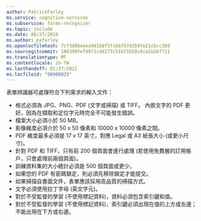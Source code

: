 ```yaml
---
author: PatrickFarley
ms.service: cognitive-services
ms.subservice: forms-recognizer
ms.topic: include
ms.date: 06/27/2019
ms.author: pafarley
ms.openlocfilehash: 7cf3d86eeea9d1b0f5fcbb757d3597e21cbcc369
ms.sourcegitcommit: 100390fefd8f1c48173c51b71650c8ca1b26f711
ms.translationtype: MT
ms.contentlocale: zh-TW
ms.lasthandoff: 01/27/2021
ms.locfileid: "98900825"
---
```

表單辨識器可處理符合下列需求的輸入文件：

* 格式必須為 JPG、PNG、PDF (文字或掃描) 或 TIFF。 內嵌文字的 PDF 更好，因為在擷取和定位字元時完全不可能發生錯誤。
* 檔案大小必須小於 50 MB。
* 影像維度必須介於 50 x 50 像素和 10000 x 10000 像素之間。
* PDF 維度最多必須是 17 x 17 英寸，對應 Legal 或 A3 紙張大小 (或更小尺寸)。
* 針對 PDF 和 TIFF，只有前 200 個頁面會進行處理 (若使用免費層的訂用帳戶，只會處理前兩個頁面)。
* 訓練資料集的大小總計必須是 500 個頁面或更少。
* 如果您的 PDF 有密碼鎖定，則必須先移除鎖定才能提交。
* 如果掃描自書面文件，表單應該採用高品質的掃描方式。
* 文字必須使用拉丁字母 (英文字元)。
* 對於不受監督的學習 (不使用標記資料)，資料必須包含索引鍵和值。
* 對於不受監督的學習 (不使用標記資料)，索引鍵必須出現在值的上方或左邊；不能出現在下方或右邊。
